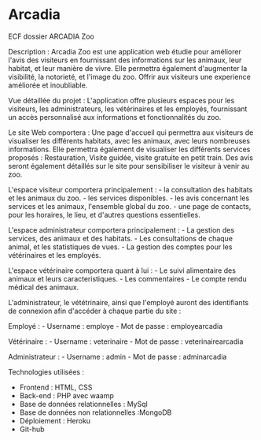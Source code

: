 # Arcadia
ECF dossier ARCADIA Zoo


Description : Arcadia Zoo est une application web étudie pour  améliorer l'avis des visiteurs en fournissant des informations sur les animaux, leur habitat, et leur manière de vivre.
Elle permettra également d'augmenter la visibilité, la notorieté, et l'image du zoo. Offrir aux visiteurs une experience améliorée et inoubliable.



Vue détaillée du projet : L'application offre plusieurs espaces pour les visiteurs, les administrateurs, les vétérinaires et les employés, fournissant un accès personnalisé aux informations et fonctionnalités du zoo.

Le site Web comportera : Une page d'accueil qui permettra aux visiteurs de visualiser les différents habitats, avec les animaux, avec leurs nombreuses informations. Elle permettra également de visualiser les différents services proposés : Restauration, Visite guidée, visite gratuite en petit train.
Des avis seront également détaillés sur le site pour sensibiliser le visiteur à venir au zoo.


L'espace visiteur comportera principalement : - la consultation des habitats et les animaux du zoo.
                                              - les services disponibles.
                                              - les avis concernant les services et les animaux, l'ensemble global du zoo.
                                              - une page de contacts, pour les horaires, le lieu, et d'autres questions essentielles.

L'espace administrateur comportera principalement : - La gestion des services, des animaux et des habitats.
                                                    - Les consultations de chaque animal, et les statistiques de vues.
                                                    - La gestion des comptes pour les vétérinaires et les employés.

L'espace vétérinaire comportera quant à lui : - Le suivi alimentaire des animaux et leurs caracteristiques.
                                              - Les commentaires
                                              - Le compte rendu médical des animaux.

L'administrateur, le vététrinaire, ainsi que l'employé auront des identifiants de connexion afin d'accéder à chaque partie du site : 

Employé :  - Username : employe
           - Mot de passe : employearcadia


Vétérinaire : - Username : veterinaire
              - Mot de passe : veterinairearcadia

Administrateur : - Username : admin
                 - Mot de passe : adminarcadia



Technologies utilisées : 
 - Frontend : HTML, CSS
 - Back-end : PHP avec waamp
 - Base de données relationnelles : MySql
 - Base de données non relationnelles :MongoDB
 - Déploiement : Heroku
 - Git-hub


                                              
                                                    
